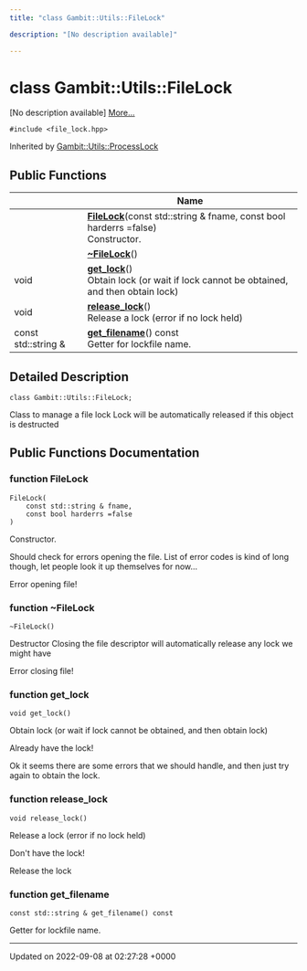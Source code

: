 ```yaml
---
title: "class Gambit::Utils::FileLock"

description: "[No description available]"

---
```


# class Gambit::Utils::FileLock



[No description available] [More...](#detailed-description)


`#include <file_lock.hpp>`

Inherited by [Gambit::Utils::ProcessLock](/documentation/code/classes/classgambit_1_1utils_1_1processlock/)

## Public Functions

|                | Name           |
| -------------- | -------------- |
| | **[FileLock](/documentation/code/classes/classgambit_1_1utils_1_1filelock/#function-filelock)**(const std::string & fname, const bool harderrs =false)<br>Constructor.  |
| | **[~FileLock](/documentation/code/classes/classgambit_1_1utils_1_1filelock/#function-filelock)**() |
| void | **[get_lock](/documentation/code/classes/classgambit_1_1utils_1_1filelock/#function-get-lock)**()<br>Obtain lock (or wait if lock cannot be obtained, and then obtain lock)  |
| void | **[release_lock](/documentation/code/classes/classgambit_1_1utils_1_1filelock/#function-release-lock)**()<br>Release a lock (error if no lock held)  |
| const std::string & | **[get_filename](/documentation/code/classes/classgambit_1_1utils_1_1filelock/#function-get-filename)**() const<br>Getter for lockfile name.  |

## Detailed Description

```
class Gambit::Utils::FileLock;
```


Class to manage a file lock Lock will be automatically released if this object is destructed 

## Public Functions Documentation

### function FileLock

```
FileLock(
    const std::string & fname,
    const bool harderrs =false
)
```

Constructor. 

Should check for errors opening the file. List of error codes is kind of long though, let people look it up themselves for now...

Error opening file!


### function ~FileLock

```
~FileLock()
```


Destructor Closing the file descriptor will automatically release any lock we might have 


Error closing file!


### function get_lock

```
void get_lock()
```

Obtain lock (or wait if lock cannot be obtained, and then obtain lock) 

Already have the lock!

Ok it seems there are some errors that we should handle, and then just try again to obtain the lock.


### function release_lock

```
void release_lock()
```

Release a lock (error if no lock held) 

Don't have the lock!

Release the lock


### function get_filename

```
const std::string & get_filename() const
```

Getter for lockfile name. 

-------------------------------

Updated on 2022-09-08 at 02:27:28 +0000